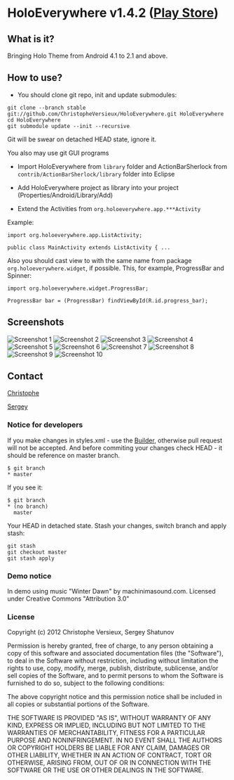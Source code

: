 # HoloEverywhere v1.4.2 ([Play Store](https://play.google.com/store/apps/details?id=org.holoeverywhere.demo))
## What is it?
Bringing Holo Theme from Android 4.1 to 2.1 and above.
## How to use?

* You should clone git repo, init and update submodules:

```
git clone --branch stable git://github.com/ChristopheVersieux/HoloEverywhere.git HoloEverywhere
cd HoloEverywhere
git submodule update --init --recursive
```
Git will be swear on detached HEAD state, ignore it.

You also may use git GUI programs

* Import HoloEverywhere from `library` folder and ActionBarSherlock from `contrib/ActionBarSherlock/library` folder into Eclipse

* Add HoloEverywhere project as library into your project (Properties/Android/Library/Add)

* Extend the Activities from `org.holoeverywhere.app.***Activity`

Example:

```
import org.holoeverywhere.app.ListActivity;

public class MainActivity extends ListActivity { ...
```
Also you should cast view to with the same name from package `org.holoeverywhere.widget`, if possible. This, for example, ProgressBar and Spinner:
```
import org.holoeverywhere.widget.ProgressBar;

ProgressBar bar = (ProgressBar) findViewById(R.id.progress_bar);
```

## Screenshots
![Screenshot 1](https://raw.github.com/ChristopheVersieux/HoloEverywhere/master/website/screen1.png "Screenshot 1")
![Screenshot 2](https://raw.github.com/ChristopheVersieux/HoloEverywhere/master/website/screen2.png "Screenshot 2")
![Screenshot 3](https://raw.github.com/ChristopheVersieux/HoloEverywhere/master/website/screen3.png "Screenshot 3")
![Screenshot 4](https://raw.github.com/ChristopheVersieux/HoloEverywhere/master/website/screen4.png "Screenshot 4")
![Screenshot 5](https://raw.github.com/ChristopheVersieux/HoloEverywhere/master/website/screen5.png "Screenshot 5")
![Screenshot 6](https://raw.github.com/ChristopheVersieux/HoloEverywhere/master/website/screen6.png "Screenshot 6")
![Screenshot 7](https://raw.github.com/ChristopheVersieux/HoloEverywhere/master/website/screen7.png "Screenshot 7")
![Screenshot 8](https://raw.github.com/ChristopheVersieux/HoloEverywhere/master/website/screen8.png "Screenshot 8")
![Screenshot 9](https://raw.github.com/ChristopheVersieux/HoloEverywhere/master/website/screen9.png "Screenshot 9")
![Screenshot 10](https://raw.github.com/ChristopheVersieux/HoloEverywhere/master/website/screen10.png "Screenshot 10")

## Contact
[Christophe](https://plus.google.com/108315424589085456181/posts "Google Plus")

[Sergey](mailto:prototypegamez@gmail.com "Send email to Sergey")

### Notice for developers
If you make changes in styles.xml - use the [Builder](https://github.com/ChristopheVersieux/HoloEverywhere/tree/master/builder), otherwise pull request will not be accepted.
And before commiting your changes check HEAD - it should be reference on master branch.
```
$ git branch
* master
```
If you see it:
```
$ git branch
* (no branch)
  master
```
Your HEAD in detached state. Stash your changes, switch branch and apply stash:
```
git stash
git checkout master
git stash apply
```

### Demo notice
In demo using music "Winter Dawn" by machinimasound.com. Licensed under Creative Commons "Attribution 3.0"

### License

Copyright (c) 2012 Christophe Versieux, Sergey Shatunov

Permission is hereby granted, free of charge, to any person obtaining a copy of this software and associated documentation files (the "Software"), to deal in the Software without restriction, including without limitation the rights to use, copy, modify, merge, publish, distribute, sublicense, and/or sell copies of the Software, and to permit persons to whom the Software is furnished to do so, subject to the following conditions:

The above copyright notice and this permission notice shall be included in all copies or substantial portions of the Software.

THE SOFTWARE IS PROVIDED "AS IS", WITHOUT WARRANTY OF ANY KIND, EXPRESS OR IMPLIED, INCLUDING BUT NOT LIMITED TO THE WARRANTIES OF MERCHANTABILITY, FITNESS FOR A PARTICULAR PURPOSE AND NONINFRINGEMENT. IN NO EVENT SHALL THE AUTHORS OR COPYRIGHT HOLDERS BE LIABLE FOR ANY CLAIM, DAMAGES OR OTHER LIABILITY, WHETHER IN AN ACTION OF CONTRACT, TORT OR OTHERWISE, ARISING FROM, OUT OF OR IN CONNECTION WITH THE SOFTWARE OR THE USE OR OTHER DEALINGS IN THE SOFTWARE.
